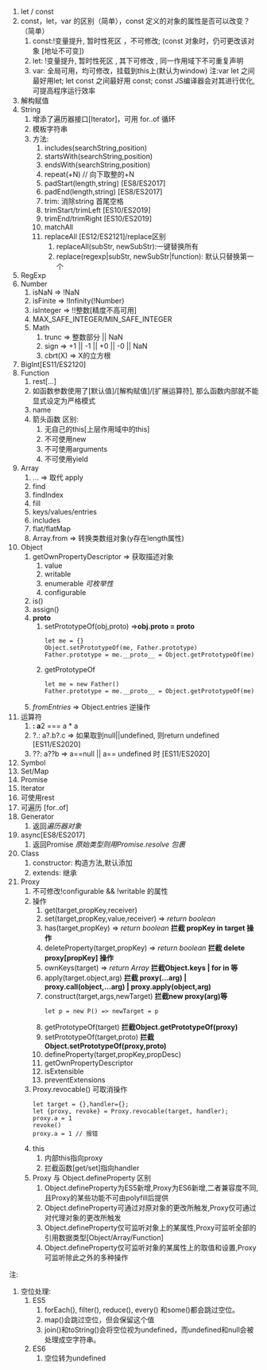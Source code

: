 1. let / const
  1. const，let，var 的区别（简单），const 定义的对象的属性是否可以改变？（简单）
     1. const:!变量提升, 暂时性死区 ，不可修改; (const 对象时，仍可更改该对象 [地址不可变])
     2. let: !变量提升, 暂时性死区  , 其下可修改 , 同一作用域下不可重复声明
     3. var: 全局可用，均可修改，挂载到this上(默认为window)
     注:var let 之间最好用let; let const 之间最好用 const; const JS编译器会对其进行优化,可提高程序运行效率
2. 解构赋值
3. String
   1. 增添了遍历器接口[Iterator]，可用 for..of 循环
   2. 模板字符串
   3. 方法:
      1. includes(searchString,position)
      2. startsWith(searchString,position)
      3. endsWith(searchString,position)
      4. repeat(+N) // 向下取整的+N
      5. padStart(length,string) [ES8/ES2017]
      6. padEnd(length,string) [ES8/ES2017]
      7. trim: 消除string 首尾空格
      8. trimStart/trimLeft [ES10/ES2019]
      9. trimEnd/trimRight  [ES10/ES2019]
      10. matchAll
      11. replaceAll [ES12/ES2121]/replace区别
          1.  replaceAll(subStr, newSubStr):一键替换所有
          2.  replace(regexp|subStr, newSubStr|function): 默认只替换第一个
4.  RegExp
5. Number
   1. isNaN => !NaN
   2. isFinite => !Infinity(!Number)
   3. isInteger => !!整数[精度不高可用]
   4. MAX_SAFE_INTEGER/MIN_SAFE_INTEGER
   5. Math
      1. trunc => 整数部分 || NaN
      2. sign => +1 || -1 || +0 || -0 || NaN
      3. cbrt(X) => X的立方根
6. BigInt[ES11/ES2120]
7. Function
   1. rest[...]
   2. 如函数参数使用了[默认值]/[解构赋值]/[扩展运算符], 那么函数内部就不能显式设定为严格模式
   3. name
   4. 箭头函数
      区别:
      1. 无自己的this[上层作用域中的this]
      2. 不可使用new
      3. 不可使用arguments
      4. 不可使用yield
8. Array
   1. ... => 取代 apply
   2. find
   3. findIndex
   4. fill
   5. keys/values/entries
   6. includes
   7. flat/flatMap
   8. Array.from => 转换类数组对象(y存在length属性)
9. Object
   1.  getOwnPropertyDescriptor => 获取描述对象
       1.  value
       2.  writable
       3.  enumerable *可枚举性*
       4.  configurable
   2.  is()
   3.  assign()
   4.  __proto__
       1.  setPrototypeOf(obj,proto) =>**obj.__proto__ = proto**
           ```
           let me = {}
           Object.setPrototypeOf(me, Father.prototype) 
           Father.prototype = me.__proto__ = Object.getPrototypeOf(me)
           ```
       2.  getPrototypeOf
           ```
           let me = new Father()
           Father.prototype = me.__proto__ = Object.getPrototypeOf(me)
           ```
   5.  *fromEntries* => Object.entries 逆操作
10. 运算符
    1.  **: a**2 === a * a
    2.  ?.: a?.b?.c => 如果取到null||undefined, 则return undefined [ES11/ES2020]
    3.  ??: a??b => a==null || a== undefined 时 [ES11/ES2020]
11. Symbol
12. Set/Map
13. Promise
14. Iterator 
   6.  可使用rest
   7.  可遍历 [for..of]
15. Generator
    1.  返回*遍历器对象*
16. async[ES8/ES2017]
    1.  返回Promise *原始类型则用Promise.resolve 包裹*
17. Class
    1.  constructor: 构造方法,默认添加
    2.  extends: 继承
18. Proxy
    1.  不可修改!configurable && !writable 的属性
    2.  操作
        1.  get(target,propKey,receiver)
        2.  set(target,propKey,value,receiver) => *return boolean*
        3.  has(target,propKey) => *return boolean* **拦截 propKey in target 操作**
        4.  deleteProperty(target,propKey) => *return boolean* **拦截 delete proxy[propKey] 操作**
        5.  ownKeys(target) => *return Array* **拦截Object.keys | for in 等**
        6.  apply(target.object,arg) **拦截 proxy(...arg) | proxy.call(object,...arg) | proxy.apply(object,arg)**
        7.  construct(target,args,newTarget) **拦截new proxy(arg)等**
            ```
            let p = new P() => newTarget = p
            ```
        8.  getPrototypeOf(target) **拦截Object.getPrototypeOf(proxy)**
        9.  setPrototypeOf(target,proto) **拦截Object.setPrototypeOf(proxy,proto)**
        10. defineProperty(target,propKey,propDesc)
        11. getOwnPropertyDescriptor
        12. isExtensible
        13. preventExtensions
    3.  Proxy.revocable() 可取消操作
        ```
        let target = {},handler={};
        let {proxy, revoke} = Proxy.revocable(target, handler);
        proxy.a = 1
        revoke()
        proxy.a = 1 // 报错
        ```
    4. this
       1. 内部this指向proxy
       2. 拦截函数[get/set]指向handler
    5.  Proxy 与 Object.defineProperty 区别
        1.  Object.defineProperty为ES5新增,Proxy为ES6新增,二者兼容度不同,且Proxy的某些功能不可由polyfill后提供
        2.  Object.defineProperty可通过对原对象的更改所触发,Proxy仅可通过对代理对象的更改所触发
        3.  Object.defineProperty仅可监听对象上的某属性,Proxy可监听全部的引用数据类型[Object/Array/Function]
        4.  Object.defineProperty仅可监听对象的某属性上的取值和设置,Proxy可监听除此之外的多种操作

注:
1. 空位处理:
   1. ES5
      1. forEach(), filter(), reduce(), every() 和some()都会跳过空位。
      2. map()会跳过空位，但会保留这个值
      3. join()和toString()会将空位视为undefined，而undefined和null会被处理成空字符串。
   2. ES6
      1. 空位转为undefined